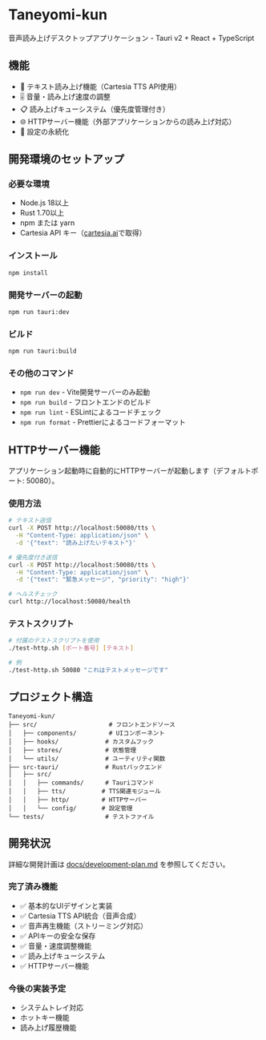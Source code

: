 # Taneyomi-kun

音声読み上げデスクトップアプリケーション - Tauri v2 + React + TypeScript

## 機能

- 📝 テキスト読み上げ機能（Cartesia TTS API使用）
- 🎚️ 音量・読み上げ速度の調整
- 📋 読み上げキューシステム（優先度管理付き）
- 🌐 HTTPサーバー機能（外部アプリケーションからの読み上げ対応）
- 💾 設定の永続化

## 開発環境のセットアップ

### 必要な環境
- Node.js 18以上
- Rust 1.70以上
- npm または yarn
- Cartesia API キー（[cartesia.ai](https://cartesia.ai)で取得）

### インストール
```bash
npm install
```

### 開発サーバーの起動
```bash
npm run tauri:dev
```

### ビルド
```bash
npm run tauri:build
```

### その他のコマンド
- `npm run dev` - Vite開発サーバーのみ起動
- `npm run build` - フロントエンドのビルド
- `npm run lint` - ESLintによるコードチェック
- `npm run format` - Prettierによるコードフォーマット

## HTTPサーバー機能

アプリケーション起動時に自動的にHTTPサーバーが起動します（デフォルトポート: 50080）。

### 使用方法

```bash
# テキスト送信
curl -X POST http://localhost:50080/tts \
  -H "Content-Type: application/json" \
  -d '{"text": "読み上げたいテキスト"}'

# 優先度付き送信
curl -X POST http://localhost:50080/tts \
  -H "Content-Type: application/json" \
  -d '{"text": "緊急メッセージ", "priority": "high"}'

# ヘルスチェック
curl http://localhost:50080/health
```

### テストスクリプト

```bash
# 付属のテストスクリプトを使用
./test-http.sh [ポート番号] [テキスト]

# 例
./test-http.sh 50080 "これはテストメッセージです"
```

## プロジェクト構造
```
Taneyomi-kun/
├── src/                    # フロントエンドソース
│   ├── components/         # UIコンポーネント
│   ├── hooks/             # カスタムフック
│   ├── stores/            # 状態管理
│   └── utils/             # ユーティリティ関数
├── src-tauri/             # Rustバックエンド
│   ├── src/
│   │   ├── commands/      # Tauriコマンド
│   │   ├── tts/          # TTS関連モジュール
│   │   ├── http/         # HTTPサーバー
│   │   └── config/       # 設定管理
└── tests/                 # テストファイル
```

## 開発状況

詳細な開発計画は [docs/development-plan.md](docs/development-plan.md) を参照してください。

### 完了済み機能
- ✅ 基本的なUIデザインと実装
- ✅ Cartesia TTS API統合（音声合成）
- ✅ 音声再生機能（ストリーミング対応）
- ✅ APIキーの安全な保存
- ✅ 音量・速度調整機能
- ✅ 読み上げキューシステム
- ✅ HTTPサーバー機能

### 今後の実装予定
- システムトレイ対応
- ホットキー機能
- 読み上げ履歴機能
